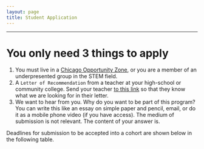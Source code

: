 ```yaml
---
layout: page
title: Student Application
---
```


---
# You only need 3 things to apply
1. You must live in a [Chicago Opportunity Zone](https://www.chicago.gov/city/en/depts/dcd/supp_info/opportunity-zones.html), or you are a member of an underpresented group in the STEM field.
2. A `Letter of Recommendation` from a teacher at your high-school or community college. Send your teacher [to this link](../teacher_recommendation/index.html) so that they know what we are looking for in their letter.
3. We want to hear from you. Why do you want to be part of this program? You can write this like an essay on simple paper and pencil, email, or do it as a mobile phone video (if you have access).  The medium of submission is not relevant. The content of your answer is.

Deadlines for submission to be accepted into a cohort are shown below in the following table.

